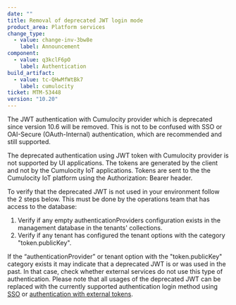 ```yaml
---
date: ""
title: Removal of deprecated JWT login mode
product_area: Platform services
change_type:
  - value: change-inv-3bw8e
    label: Announcement
component:
  - value: q3kclF6pO
    label: Authentication
build_artifact:
  - value: tc-QHwMfWtBk7
    label: cumulocity
ticket: MTM-53448
version: "10.20"
---
```

The JWT authentication with Cumulocity provider which is deprecated since version 10.6 will be removed.
This is not to be confused with SSO or OAI-Secure (OAuth-Internal) authentication, which are recommended and still supported.

The deprecated authentication using JWT token with Cumulocity provider is not supported by UI applications. The tokens are generated by the client and not by the Cumulocity IoT applications.
Tokens are sent to the the Cumulocity IoT platform using the Authorization: Bearer header.

To verify that the deprecated JWT is not used in your environment follow the 2 steps below. This must be done by the operations team that has access to the database:

1. Verify if any empty authenticationProviders configuration exists in the management database in the tenants' collections.
2. Verify if any tenant has configured the tenant options with the category "token.publicKey".

If the “authenticationProvider” or tenant option with the "token.publicKey" category exists it may indicate that a deprecated JWT is or was used in the past.
In that case, check whether external services do not use this type of authentication.
Please note that all usages of the deprecated JWT can be replaced with the currently supported authentication login method
using [SSO](https://cumulocity.com/guides/users-guide/administration/#configuring-single-sign-on) or [authentication with external tokens](https://cumulocity.com/guides/users-guide/administration/#configuring-authentication-with-oauth2-access-tokens-from-authorization-servers).
